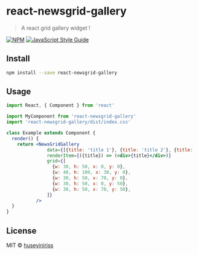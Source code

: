 # react-newsgrid-gallery

> A react grid gallery widget !

[![NPM](https://img.shields.io/npm/v/react-newsgrid-gallery.svg)](https://www.npmjs.com/package/react-newsgrid-gallery) [![JavaScript Style Guide](https://img.shields.io/badge/code_style-standard-brightgreen.svg)](https://standardjs.com)

## Install

```bash
npm install --save react-newsgrid-gallery
```

## Usage

```jsx
import React, { Component } from 'react'

import MyComponent from 'react-newsgrid-gallery'
import 'react-newsgrid-gallery/dist/index.css'

class Example extends Component {
  render() {
    return <NewsGridGallery
               data={[{title: 'title 1'}, {title: 'title 2'}, {title: 'title 3'}, {title: 'title 4'}]}
               renderItem={({title}) => (<div>{title}</div>)}
               grid={[
                 {w: 30, h: 50, x: 0, y: 0},
                 {w: 40, h: 100, x: 30, y: 0},
                 {w: 30, h: 50, x: 70, y: 0},
                 {w: 30, h: 50, x: 0, y: 50},
                 {w: 30, h: 50, x: 70, y: 50},
               ]}
           />
  }
}
```

## License

MIT © [huseyiniriss](https://github.com/huseyiniriss)

